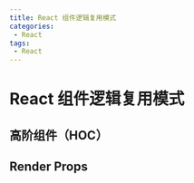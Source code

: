 ```yaml
---
title: React 组件逻辑复用模式
categories:
 - React
tags:
 - React
---
```


# React 组件逻辑复用模式

## 高阶组件（HOC）

## Render Props



